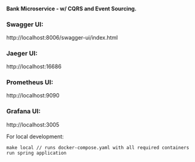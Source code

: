 #### Bank Microservice - w/ CQRS and Event Sourcing.


### Swagger UI:

http://localhost:8006/swagger-ui/index.html

### Jaeger UI:

http://localhost:16686

### Prometheus UI:

http://localhost:9090

### Grafana UI:

http://localhost:3005


For local development:
```
make local // runs docker-compose.yaml with all required containers
run spring application
```